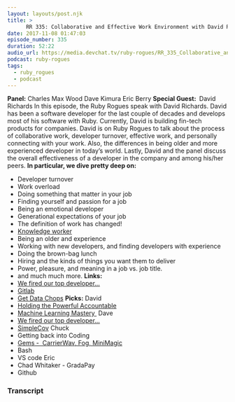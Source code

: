 ```yaml
---
layout: layouts/post.njk
title: >
      RR 335: Collaborative and Effective Work Environment with David Richards
date: 2017-11-08 01:47:03
episode_number: 335
duration: 52:22
audio_url: https://media.devchat.tv/ruby-rogues/RR_335_Collaborative_and_Effective_Work_Environment_with_David_Richards.mp3
podcast: ruby-rogues
tags: 
  - ruby_rogues
  - podcast
---
```


 **Panel:** Charles Max Wood Dave Kimura Eric Berry **Special Guest:&nbsp;** David Richards In this episode, the Ruby Rogues speak with David Richards. David has been a software developer for the last couple of decades and develops most of his software with Ruby. Currently, David is building fin-tech products for companies. David is on Ruby Rogues to talk about the process of collaborative work, developer turnover, effective work, and personally connecting with your work. Also, the differences in being older and more experienced developer in today’s world. Lastly, David and the panel discuss the overall effectiveness of a developer in the company and among his/her peers. **In particular, we dive pretty deep on:&nbsp;**
- Developer turnover
- Work overload
- Doing something that matter in your job
- Finding yourself and passion for a job
- Being an emotional developer
- Generational expectations of your job
- The definition of work has changed!
- [Knowledge worker](http://searchcrm.techtarget.com/definition/knowledge-worker)
- Being an older and experience
- Working with new developers, and finding developers with experience
- Doing the brown-bag lunch
- Hiring and the kinds of things you want them to deliver
- Power, pleasure, and meaning in a job vs. job title.
- and much much more.
**Links:&nbsp;**
- [We fired our top developer…](https://medium.freecodecamp.org/we-fired-our-top-talent-best-decision-we-ever-made-4c0a99728fde)
- [Gitlab](https://about.gitlab.com)
- [Get Data Chops](http://getdatachops.com/)
**Picks:** David
- [Holding the Powerful Accountable](https://medium.com/data-journalism-awards/holding-the-powerful-accountable-using-data-f0bd5ebb24e3)
- [Machine Learning Mastery&nbsp;](https://machinelearningmastery.com)
Dave
- [We fired our top developer…](https://medium.freecodecamp.org/we-fired-our-top-talent-best-decision-we-ever-made-4c0a99728fde)
- [SimpleCov](https://github.com/colszowka/simplecov)
Chuck
- Getting back into Coding
- [Gems -&nbsp; CarrierWav, Fog, MiniMagic](https://github.com/carrierwaveuploader/carrierwave)
- Bash
- VS code
Eric
- Chad Whitaker - GradaPay
- Github


### Transcript


